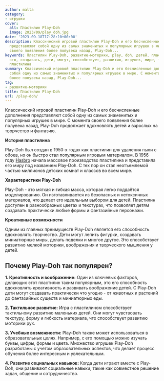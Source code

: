 ```yaml
---
author: malta
category:
- игрушки
cover:
  alt: Пластилин Play-Doh
  image: 2023/09/play_doh.jpg
date: '2023-09-18T17:28:10+00:00'
description: Классический игровой пластилин Play-Doh и его бесчисленные дополнения
  представляют собой одну из самых знаменитых и популярных игрушек в мире. С момента
  своего появления более полувека назад, Play-Doh...
keywords: Пластилин Play-Doh, развитие-моторики, play, doh, детей, пластилин, вдохновлять,
  это, создавать, дети, могут, способствует, развитию, игрушек, мире, творчество,
  пластилина
summary: Классический игровой пластилин Play-Doh и его бесчисленные дополнения представляют
  собой одну из самых знаменитых и популярных игрушек в мире. С момента своего появления
  более полувека назад, Play-Doh...
tag:
- развитие-моторики
title: Пластилин Play-Doh
url: /play-doh/
---
```


Классический игровой пластилин Play-Doh и его бесчисленные дополнения представляют собой одну из самых знаменитых и популярных игрушек в мире. С момента своего появления более полувека назад, Play-Doh продолжает вдохновлять детей и взрослых на творчество и фантазию.

**История пластилина**

Play-Doh был создан в 1950-х годах как пластилин для удаления пыли с обоев, но он быстро стал популярным игровым материалом. В 1956 году [Hasbro](https://www.adora.ru/doll_equestria/) начала массовое производство пластилина и представила его миру под названием Play-Doh. С тех пор он стал неотъемлемой частью миллионов детских комнат и классов во всем мире.

**Характеристики Play-Doh**

Play-Doh - это мягкая и гибкая масса, которая легко поддаётся моделированию. Он изготавливается из безопасных и нетоксичных материалов, что делает его идеальным выбором для детей. Пластилин доступен в разнообразных цветах и текстурах, что позволяет детям создавать практически любые формы и фантазийные персонажи.

**Креативные возможности**

Одним из главных преимуществ Play-Doh является его способность вдохновлять творчество. Дети могут лепить фигурки, создавать миниатюрные миры, делать поделки и многое другое. Это способствует развитию мелкой моторики, воображения и творческого мышления у детей.

## **Почему Play-Doh так популярен?**

**1\. Креативность и воображение:** Один из ключевых факторов, делающих этот пластилин таким популярным, это его способность вдохновлять креативность и развивать воображение детей. С Play-Doh дети могут создавать практически что угодно - от животных и растений до фантазийных существ и миниатюрных еды.

**2\. Тактильное развитие:** Игра с пластилином способствует тактильному развитию маленьких детей. Они могут чувствовать текстуру, форму и гибкость материала, что способствует развитию моторики рук.

**3\. Учебные возможности:** Play-Doh также может использоваться в образовательных целях. Например, с его помощью можно изучать буквы, цифры, формы и цвета. Множество игрушек Play-Doh разработаны с учетом образовательных аспектов, что делает процесс обучения более интересным и увлекательным.

**4\. Развитие социальных навыков:** Когда дети играют вместе с Play-Doh, они развивают социальные навыки, такие как совместное решение задач, общение и сотрудничество.